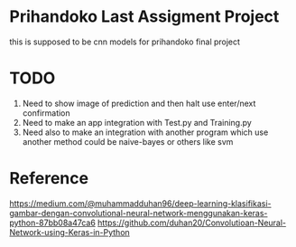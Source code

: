 # Prihandoko Last Assigment Project

this is supposed to be cnn models for prihandoko final project

# TODO

1. Need to show image of prediction and then halt use enter/next confirmation
2. Need to make an app integration with Test.py and Training.py
3. Need also to make an integration with another program which use another method could be naive-bayes or others like svm 

# Reference

<https://medium.com/@muhammadduhan96/deep-learning-klasifikasi-gambar-dengan-convolutional-neural-network-menggunakan-keras-python-87bb08a47ca6>
<https://github.com/duhan20/Convolutioan-Neural-Network-using-Keras-in-Python>
